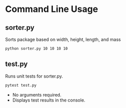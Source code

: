 # Command Line Usage

## sorter.py

Sorts package based on width, height, length, and mass

```bash
python sorter.py 10 10 10 10
```


## test.py

Runs unit tests for sorter.py.

```bash
pytest test.py
```

- No arguments required.
- Displays test results in the console. 